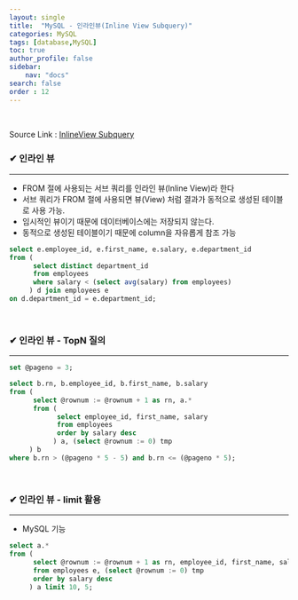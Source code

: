 ```yaml
---
layout: single
title:  "MySQL - 인라인뷰(Inline View Subquery)"
categories: MySQL
tags: [database,MySQL]
toc: true
author_profile: false
sidebar:
    nav: "docs"
search: false
order : 12
---
```


<br>

Source Link : [InlineView Subquery](https://github.com/Jaehwany/Database/blob/dfc4d97cbc1316d203692f947d239f3f41beae7a/Subquery/Inlineview_Subquery%202.sql)

### ✔ 인라인 뷰

------------------------------------------------------------------

- FROM 절에 사용되는 서브 쿼리를 인라인 뷰(Inline View)라 한다
- 서브 쿼리가 FROM 절에 사용되면 뷰(View) 처럼 결과가 동적으로 생성된 테이블로 사용 가능.
- 임시적인 뷰이기 때문에 데이터베이스에는 저장되지 않는다.
- 동적으로 생성된 테이블이기 때문에 column을 자유롭게 참조 가능

``` sql
select e.employee_id, e.first_name, e.salary, e.department_id
from (
	  select distinct department_id
	  from employees
	  where salary < (select avg(salary) from employees)
	 ) d join employees e
on d.department_id = e.department_id;
```

<br>

### ✔ 인라인 뷰 - TopN 질의

-----------------------------------------------

```sql
set @pageno = 3;

select b.rn, b.employee_id, b.first_name, b.salary
from (
	  select @rownum := @rownum + 1 as rn, a.*
	  from (
		    select employee_id, first_name, salary
		    from employees
		    order by salary desc
		   ) a, (select @rownum := 0) tmp
	 ) b
where b.rn > (@pageno * 5 - 5) and b.rn <= (@pageno * 5);
```

<br>

### ✔ 인라인 뷰 - limit 활용 

------------------------------------------------------------------

- MySQL 기능

``` sql
select a.*
from (
	  select @rownum := @rownum + 1 as rn, employee_id, first_name, salary
	  from employees e, (select @rownum := 0) tmp
	  order by salary desc 
	 ) a limit 10, 5;
```

<br>

